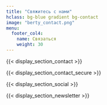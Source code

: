 ```yaml
---
title: "Свяжитесь с нами"
hclass: bg-blue gradient bg-contact
image: "berty_contact.png"
menu:
  footer_col4:
    name: Связаться
    weight: 30
---
```


{{< display_section_contact >}}

{{< display_section_contact_secure >}}

{{< display_section_social >}}

{{< display_section_newsletter >}}